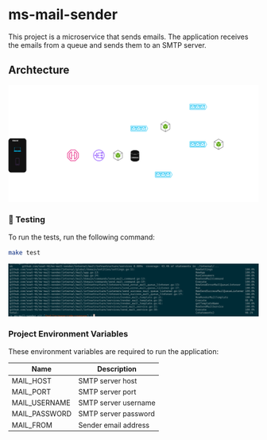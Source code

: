 # ms-mail-sender

This project is a microservice that sends emails.
The application receives the emails from a queue and sends them to an SMTP server.

## Archtecture

![application_overview](docs/project.png)

### 🧪 Testing

To run the tests, run the following command:

```bash
make test
```

![application_code_coverage](docs/code_coverage.png)

### Project Environment Variables

These environment variables are required to run the application:

| Name          | Description          |
|---------------|----------------------|
| MAIL_HOST     | SMTP server host     |
| MAIL_PORT     | SMTP server port     |
| MAIL_USERNAME | SMTP server username |
| MAIL_PASSWORD | SMTP server password |
| MAIL_FROM     | Sender email address |
